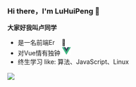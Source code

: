 ### Hi there，I'm LuHuiPeng 👋

**大家好我叫卢同学**
- 是一名前端Er  &nbsp;&nbsp;&nbsp;🔭
- 对Vue情有独钟 <img height="20" src="https://raw.githubusercontent.com/github/explore/main/topics/vue/vue.png">
- 终生学习 like: 算法、JavaScript、Linux

<img align="center" width="96%" src="https://github-readme-stats.vercel.app/api?username=lhp96&show_icons=true&icon_color=f3d959&bg_color=30,e96443,904e95&title_color=fff&text_color=fff" />

<!--
**lhp96/lhp96** is a ✨ _special_ ✨ repository because its `README.md` (this file) appears on your GitHub profile.

Here are some ideas to get you started:

- 🔭 I’m currently working on ...
- 🌱 I’m currently learning ...
- 👯 I’m looking to collaborate on ...
- 🤔 I’m looking for help with ...
- 💬 Ask me about ...
- 📫 How to reach me: ...
- 😄 Pronouns: ...
- ⚡ Fun fact: ...
-->
